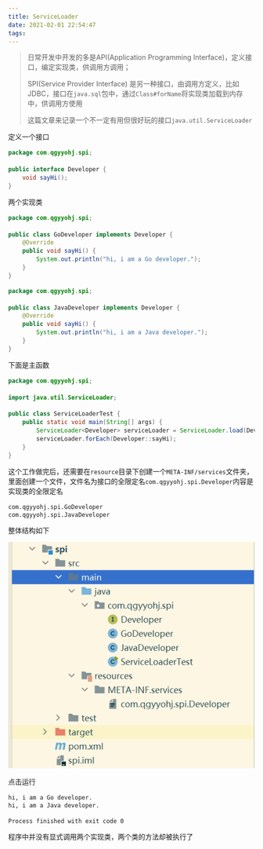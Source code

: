 ```yaml
---
title: ServiceLoader
date: 2021-02-01 22:54:47
tags:
---
```


>日常开发中开发的多是API(Application Programming Interface)，定义接口，编定实现类，供调用方调用；
>
>SPI(Service Provider Interface) 是另一种接口，由调用方定义，比如JDBC，接口在`java.sql`包中，通过`Class#forName`将实现类加载到内存中，供调用方使用
>
>这篇文章来记录一个不一定有用但很好玩的接口`java.util.ServiceLoader`

定义一个接口

```java
package com.qgyyohj.spi;

public interface Developer {
    void sayHi();
}

```

两个实现类

```java
package com.qgyyohj.spi;

public class GoDeveloper implements Developer {
    @Override
    public void sayHi() {
        System.out.println("hi, i am a Go developer.");
    }
}

```

```java
package com.qgyyohj.spi;

public class JavaDeveloper implements Developer {
    @Override
    public void sayHi() {
        System.out.println("hi, i am a Java developer.");
    }
}

```

下面是主函数

```java
package com.qgyyohj.spi;

import java.util.ServiceLoader;

public class ServiceLoaderTest {
    public static void main(String[] args) {
        ServiceLoader<Developer> serviceLoader = ServiceLoader.load(Developer.class);
        serviceLoader.forEach(Developer::sayHi);
    }
}

```

这个工作做完后，还需要在`resource`目录下创建一个`META-INF/services`文件夹，里面创建一个文件，文件名为接口的全限定名`com.qgyyohj.spi.Developer`内容是实现类的全限定名

```
com.qgyyohj.spi.GoDeveloper
com.qgyyohj.spi.JavaDeveloper
```

整体结构如下

![image-20210201233805798](ServiceLoader/image-20210201233805798.png)

点击运行

```
hi, i am a Go developer.
hi, i am a Java developer.

Process finished with exit code 0
```

程序中并没有显式调用两个实现类，两个类的方法却被执行了